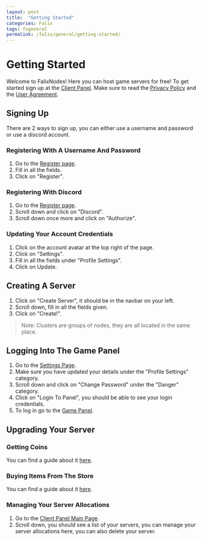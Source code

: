 ```yaml
---
layout: post
title:  "Getting Started"
categories: Falix
tags: fxgeneral
permalink: /falix/general/getting-started/
---
```


# Getting Started

Welcome to FalixNodes! Here you can host game servers for free! To get started sign up at the [Client Panel](https://client.falixnodes.net/auth/register). Make sure to read the [Privacy Policy](https://falixnodes.net/user-agreement/) and the [User Agreement](https://falixnodes.net/user-agreement/).

## Signing Up
There are 2 ways to sign up, you can either use a username and password or use a discord account.

### Registering With A Username And Password

1. Go to the [Register page](https://client.falixnodes.net/auth/register).
2. Fill in all the fields.
3. Click on "Register".

### Registering With Discord

1. Go to the [Register page](https://client.falixnodes.net/auth/register).
2. Scroll down and click on "Discord".
3. Scroll down once more and click on "Authorize".

### Updating Your Account Credentials

1. Click on the account avatar at the top right of the page.
2. Click on "Settings".
3. Fill in all the fields under "Profile Settings".
4. Click on Update.

## Creating A Server

1. Click on "Create Server", it should be in the navbar on your left.
2. Scroll down, fill in all the fields given.
3. Click on "Create!".

> Note: Clusters are groups of nodes, they are all located in the same place.
## Logging Into The Game Panel

1. Go to the [Settings Page](https://client.falixnodes.net/profile/settings).
2. Make sure you have updated your details under the "Profile Settings" category.
3. Scroll down and click on "Change Password" under the "Danger" category.
4. Click on "Login To Panel", you should be able to see your login credentials.
5. To log in go to the [Game Panel](https://panel.falixnodes.net).

## Upgrading Your Server

### Getting Coins

You can find a guide about it [here](https://help.falixnodes.net/falix/general/getting-coins/).

### Buying Items From The Store

You can find a guide about it [here](https://help.falixnodes.net/falix/general/buying-items-from-the-store/).

### Managing Your Server Allocations

1. Go to the [Client Panel Main Page](https://client.falixnodes.net).
2. Scroll down, you should see a list of your servers, you can manage your server allocations here, you can also delete your server.